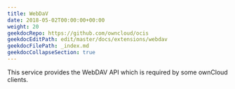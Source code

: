 ```yaml
---
title: WebDaV
date: 2018-05-02T00:00:00+00:00
weight: 20
geekdocRepo: https://github.com/owncloud/ocis
geekdocEditPath: edit/master/docs/extensions/webdav
geekdocFilePath: _index.md
geekdocCollapseSection: true
---
```


This service provides the WebDAV API which is required by some ownCloud clients.
